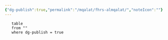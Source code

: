 ```yaml
---
{"dg-publish":true,"permalink":"/mqalat/fhrs-almqalat/","noteIcon":""}
---
```


``` dataview
   table 
   from ""
   where dg-publish = true
   ```


   
   
   
   




